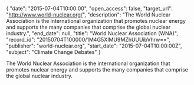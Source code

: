 {
  "date": "2015-07-04T10:00:00", 
  "open_access": false, 
  "target_url": "http://www.world-nuclear.org/", 
  "description": "The World Nuclear Association is the international organization that promotes nuclear energy and supports the many companies that comprise the global nuclear industry.", 
  "end_date": null, 
  "title": "World Nuclear Association (WNA)", 
  "record_id": "20150704T100000/1M4G5XIMU9MZhUUUibVhrw==", 
  "publisher": "world-nuclear.org", 
  "start_date": "2015-07-04T10:00:00Z", 
  "subject": "Climate Change Debates"
}

The World Nuclear Association is the international organization that promotes nuclear energy and supports the many companies that comprise the global nuclear industry.